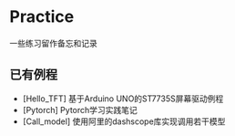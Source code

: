 # Practice
一些练习留作备忘和记录

## 已有例程
- [Hello_TFT] 基于Arduino UNO的ST7735S屏幕驱动例程
- [Pytorch] Pytorch学习实践笔记
- [Call_model] 使用阿里的dashscope库实现调用若干模型
